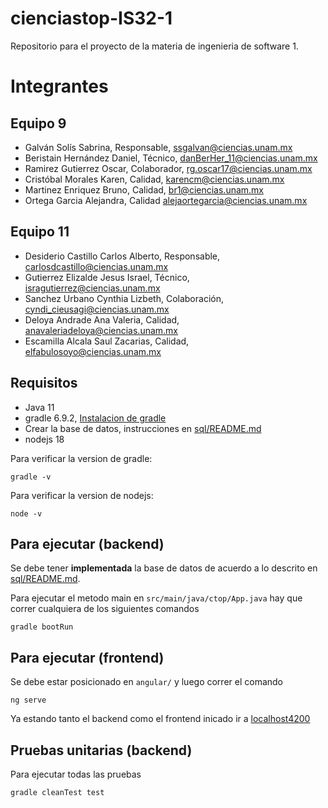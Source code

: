 # cienciastop-IS32-1
Repositorio para el proyecto de la materia de ingenieria de software 1.

# Integrantes

## Equipo 9

- Galván Solís Sabrina, Responsable, <ssgalvan@ciencias.unam.mx>
- Beristain Hernández Daniel, Técnico, <danBerHer_11@ciencias.unam.mx>
- Ramirez Gutierrez Oscar, Colaborador, <rg.oscar17@ciencias.unam.mx>
- Cristóbal Morales Karen, Calidad, <karencm@ciencias.unam.mx>
- Martinez Enriquez Bruno, Calidad, <br1@ciencias.unam.mx>
- Ortega Garcia Alejandra, Calidad <alejaortegarcia@ciencias.unam.mx>

## Equipo 11

- Desiderio Castillo Carlos Alberto, Responsable, <carlosdcastillo@ciencias.unam.mx>
- Gutierrez Elizalde Jesus Israel, Técnico, <isragutierrez@ciencias.unam.mx>
- Sanchez Urbano Cynthia Lizbeth, Colaboración, <cyndi_cieusagi@ciencias.unam.mx>
- Deloya Andrade Ana Valeria, Calidad, <anavaleriadeloya@ciencias.unam.mx>
- Escamilla Alcala Saul Zacarias, Calidad, <elfabulosoyo@ciencias.unam.mx>

## Requisitos
- Java 11
- gradle 6.9.2, [Instalacion de gradle](https://youtu.be/v7bbKhYCL0o)
- Crear la base de datos, instrucciones en [sql/README.md](sql/README.md)
- nodejs 18

Para verificar la version de gradle:

```shell
gradle -v
```

Para verificar la version de nodejs:

```shell
node -v
```

## Para ejecutar (backend)

Se debe tener **implementada** la base de datos de acuerdo a lo descrito en [sql/README.md](sql/README.md).

Para ejecutar el metodo main en `src/main/java/ctop/App.java` hay que correr cualquiera de los siguientes comandos

```shell
gradle bootRun
```

## Para ejecutar (frontend)

Se debe estar posicionado en `angular/` y luego correr el comando

```shell
ng serve
```

Ya estando tanto el backend como el frontend inicado ir a [localhost4200](http://localhost:4200/)

## Pruebas unitarias (backend)

Para ejecutar todas las pruebas

```shell
gradle cleanTest test
```

